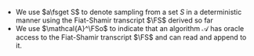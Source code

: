 - We use $a\fsget S$ to denote sampling from a set $S$ in a deterministic manner using the Fiat-Shamir transcript $\FS$ derived so far
- We use $\mathcal{A}^\FSo$ to indicate that an algorithm $\mathcal{A}$ has oracle access to the Fiat-Shamir transcript $\FS$ and can read and append to it.
